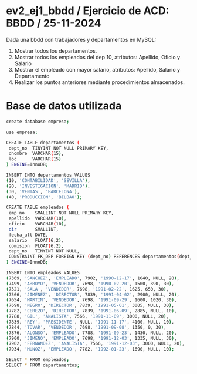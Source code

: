 # ev2_ej1_bbdd / Ejercicio de ACD: BBDD / 25-11-2024

Dada una bbdd con trabajadores y departamentos en MySQL:
1. Mostrar todos los departamentos.
2. Mostrar todos los empleados del dep 10, atributos: Apellido, Oficio y Salario
3. Mostrar el empleado con mayor salario, atributos: Apellido, Salario y Departamento
4. Realizar los puntos anteriores mediante procedimientos almacenados.

# Base de datos utilizada
```bash
create database empresa;

use empresa;

CREATE TABLE departamentos (
 dept_no  TINYINT NOT NULL PRIMARY KEY,
 dnombre  VARCHAR(15), 
 loc      VARCHAR(15)
) ENGINE=InnoDB;

INSERT INTO departamentos VALUES 
(10, 'CONTABILIDAD', 'SEVILLA'),
(20, 'INVESTIGACION', 'MADRID'),
(30, 'VENTAS', 'BARCELONA'),
(40, 'PRODUCCION', 'BILBAO');

CREATE TABLE empleados (
 emp_no    SMALLINT NOT NULL PRIMARY KEY,
 apellido  VARCHAR(10),
 oficio    VARCHAR(10),
 dir       SMALLINT,
 fecha_alt DATE,
 salario   FLOAT(6,2),
 comision  FLOAT(6,2),
 dept_no   TINYINT NOT NULL,
 CONSTRAINT FK_DEP FOREIGN KEY (dept_no) REFERENCES departamentos(dept_no)
) ENGINE=InnoDB;

INSERT INTO empleados VALUES 
(7369, 'SANCHEZ', 'EMPLEADO', 7902, '1990-12-17', 1040, NULL, 20),
(7499, 'ARROYO', 'VENDEDOR', 7698, '1990-02-20', 1500, 390, 30),
(7521, 'SALA', 'VENDEDOR', 7698, '1991-02-22', 1625, 650, 30),
(7566, 'JIMENEZ', 'DIRECTOR', 7839, '1991-04-02', 2900, NULL, 20),
(7654, 'MARTIN', 'VENDEDOR', 7698, '1991-09-29', 1600, 1020, 30),
(7698, 'NEGRO', 'DIRECTOR', 7839, '1991-05-01', 3005, NULL, 30),
(7782, 'CEREZO', 'DIRECTOR', 7839, '1991-06-09', 2885, NULL, 10),
(7788, 'GIL', 'ANALISTA', 7566, '1991-11-09', 3000, NULL, 20),
(7839, 'REY', 'PRESIDENTE', NULL, '1991-11-17', 4100, NULL, 10),
(7844, 'TOVAR', 'VENDEDOR', 7698, '1991-09-08', 1350, 0, 30),
(7876, 'ALONSO', 'EMPLEADO', 7788, '1991-09-23', 1430, NULL, 20),
(7900, 'JIMENO', 'EMPLEADO', 7698, '1991-12-03', 1335, NULL, 30),
(7902, 'FERNANDEZ', 'ANALISTA', 7566, '1991-12-03', 3000, NULL, 20),
(7934, 'MUNOZ', 'EMPLEADO', 7782, '1992-01-23', 1690, NULL, 10);

SELECT * FROM empleados;
SELECT * FROM departamentos;

```
